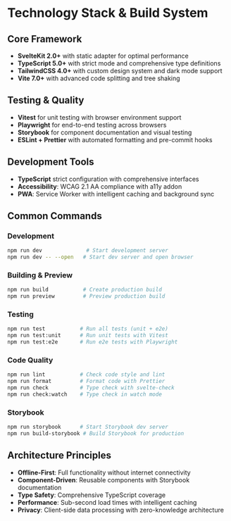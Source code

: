 # Technology Stack & Build System

## Core Framework

- **SvelteKit 2.0+** with static adapter for optimal performance
- **TypeScript 5.0+** with strict mode and comprehensive type definitions
- **TailwindCSS 4.0+** with custom design system and dark mode support
- **Vite 7.0+** with advanced code splitting and tree shaking

## Testing & Quality

- **Vitest** for unit testing with browser environment support
- **Playwright** for end-to-end testing across browsers
- **Storybook** for component documentation and visual testing
- **ESLint + Prettier** with automated formatting and pre-commit hooks

## Development Tools

- **TypeScript** strict configuration with comprehensive interfaces
- **Accessibility**: WCAG 2.1 AA compliance with a11y addon
- **PWA**: Service Worker with intelligent caching and background sync

## Common Commands

### Development

```bash
npm run dev              # Start development server
npm run dev -- --open   # Start dev server and open browser
```

### Building & Preview

```bash
npm run build           # Create production build
npm run preview         # Preview production build
```

### Testing

```bash
npm run test           # Run all tests (unit + e2e)
npm run test:unit      # Run unit tests with Vitest
npm run test:e2e       # Run e2e tests with Playwright
```

### Code Quality

```bash
npm run lint           # Check code style and lint
npm run format         # Format code with Prettier
npm run check          # Type check with svelte-check
npm run check:watch    # Type check in watch mode
```

### Storybook

```bash
npm run storybook      # Start Storybook dev server
npm run build-storybook # Build Storybook for production
```

## Architecture Principles

- **Offline-First**: Full functionality without internet connectivity
- **Component-Driven**: Reusable components with Storybook documentation
- **Type Safety**: Comprehensive TypeScript coverage
- **Performance**: Sub-second load times with intelligent caching
- **Privacy**: Client-side data processing with zero-knowledge architecture
